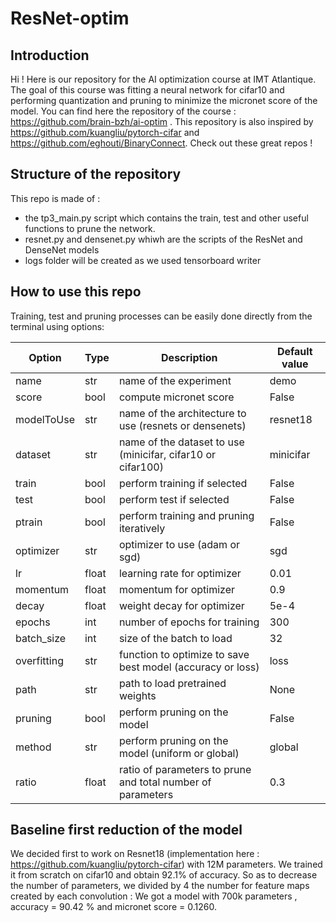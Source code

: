 # ResNet-optim

## Introduction

Hi ! Here is our repository for the AI optimization course at IMT Atlantique. The goal of this course was fitting a neural network for cifar10 and performing quantization and pruning to minimize the micronet score of the model. You can find here the repository of the course : https://github.com/brain-bzh/ai-optim . This repository is also inspired by https://github.com/kuangliu/pytorch-cifar and https://github.com/eghouti/BinaryConnect. Check out these great repos ! 

## Structure of the repository

This repo is made of :
- the tp3_main.py script which contains the train, test and other useful functions to prune the network.
- resnet.py and densenet.py whiwh are the scripts of the ResNet and DenseNet models
- logs folder will be created as we used tensorboard writer

## How to use this repo

Training, test and pruning processes can be easily done directly from the terminal using options: 

| Option | Type | Description | Default value |
|--------|------|-------------|---------------|
|  name  | str  | name of the experiment | demo |
|  score  | bool  | compute micronet score | False |
|  modelToUse  | str  | name of the architecture to use (resnets or densenets)| resnet18 |
|  dataset  | str  | name of the dataset to use (minicifar, cifar10 or cifar100)| minicifar |
|  train  | bool  | perform training if selected| False |
|  test  | bool  | perform test if selected| False |
|  ptrain  | bool  | perform training and pruning iteratively | False |
|  optimizer  | str  | optimizer to use (adam or sgd) | sgd |
|  lr  | float  | learning rate for optimizer | 0.01 |
|  momentum  | float  | momentum for optimizer| 0.9 |
|  decay  | float  | weight decay for optimizer| 5e-4 |
|  epochs  | int  | number of epochs for training| 300 |
|  batch_size  | int  | size of the batch to load | 32 |
|  overfitting  | str  | function to optimize to save best model (accuracy or loss) | loss |
|  path  | str  | path to load pretrained weights | None |
|  pruning  | bool  | perform pruning on the model | False |
|  method  | str  | perform pruning on the model (uniform or global) | global |
|  ratio  | float  | ratio of parameters to prune and total number of parameters | 0.3 |




## Baseline first reduction of the model

We decided first to work on Resnet18 (implementation here : https://github.com/kuangliu/pytorch-cifar) with 12M parameters. We trained it from scratch on cifar10 and obtain 92.1% of accuracy. So as to decrease the number of parameters, we divided by 4 the number for feature maps created by each convolution : We got a model with 700k parameters , accuracy = 90.42 % and micronet score = 0.1260. 



